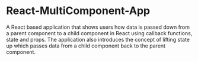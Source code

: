 # React-MultiComponent-App
A React based application that shows users how data is passed down from a parent component to a child component in React using callback functions, state and props. The application also introduces the concept of lifting state up which passes data  from a child component back to the parent component. 
